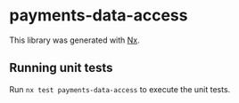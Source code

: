 # payments-data-access

This library was generated with [Nx](https://nx.dev).

## Running unit tests

Run `nx test payments-data-access` to execute the unit tests.
